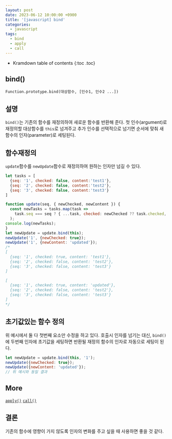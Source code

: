 ```yaml
---
layout: post
date: 2023-06-12 10:00:00 +0900
title: '[javascript] bind'
categories:
  - javascript
tags:
  - bind
  - apply
  - call
---
```


* Kramdown table of contents
{:toc .toc}

## bind()

`Function.prototype.bind(대상함수, [인수1, 인수2 ...])`

## 설명

`bind()`는 기존의 함수를 재정의하여 새로운 함수를 반환해 준다. 첫 인수(argument)로 재정의할 대상함수를 `this`로 넘겨주고 추가 인수를 선택적으로 넘기면 순서에 맞춰 새 함수의 인자(parameter)로 세팅된다.  

## 함수재정의

`update`함수를 `newUpdate`함수로 재정의하여 원하는 인자만 넘길 수 있다. 


```js
let tasks = [
  {seq: '1', checked: false, content:'test1'},
  {seq: '2', checked: false, content:'test2'},
  {seq: '3', checked: false, content:'test3'}
]

function update(seq, { newChecked, newContent }) {
  const newTasks = tasks.map(task =>
    task.seq === seq ? { ...task, checked: newChecked ?? task.checked, content: newContent ?? task.content } : task
  );
console.log(newTasks);
}
let newUpdate = update.bind(this);
newUpdate('1', {newChecked: true});
newUpdate('1', {newContent: 'updated'});
/*
[
  {seq: '1', checked: true, content: 'test1'},
  {seq: '2', checked: false, content: 'test2'},
  {seq: '3', checked: false, content: 'test3'}
]

[
  {seq: '1', checked: true, content: 'updated'},
  {seq: '2', checked: false, content: 'test2'},
  {seq: '3', checked: false, content: 'test3'}
]
*/
```

## 초기값있는 함수 정의

위 예시에서 둘 다 첫번째 요소만 수정을 하고 있다. 호출시 인자를 넘기는 대신, `bind()`에 두번째 인자에 초기값을 세팅하면 반환될 재정의 함수의 인자로 자동으로 세팅이 된다. 

```js
let newUpdate = update.bind(this, '1');
newUpdate({newChecked: true});
newUpdate({newContent: 'updated'});
// 위 예시와 동일 결과
```


## More

[`apply()`](https://mascaradee.github.io/javascript/javascript-apply)
[`call()`](https://mascaradee.github.io/javascript/javascript-call.md)


## 결론

기존의 함수에 영향이 가지 않도록 인자의 변화를 주고 싶을 때 사용하면 좋을 것 같다. 


